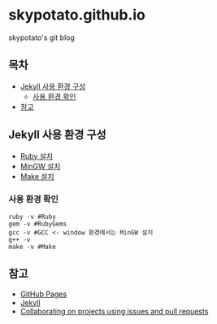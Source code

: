 # skypotato.github.io
skypotato's git blog

## 목차

- [Jekyll 사용 환경 구성](#jekyll-사용-환경-구성)
    - [사용 환경 확인](#사용-환경-확인)
- [참고](#참고)

## Jekyll 사용 환경 구성

- [Ruby 설치](https://www.ruby-lang.org/en/downloads/)
- [MinGW 설치](http://www.mingw.org/)
- [Make 설치](http://gnuwin32.sourceforge.net/packages/make.htm)

### 사용 환경 확인
```shell script
ruby -v #Ruby
gem -v #RubyGems
gcc -v #GCC <- window 환경에서는 MinGW 설치
g++ -v
make -v #Make
```

## 참고
- [GitHub Pages](https://pages.github.com/)
- [Jekyll](https://jekyllrb.com/)
- [Collaborating on projects using issues and pull requests](https://help.github.com/categories/collaborating-on-projects-using-issues-and-pull-requests/)

